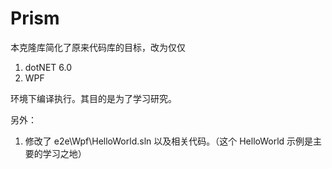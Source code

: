 # Prism

本克隆库简化了原来代码库的目标，改为仅仅

1. dotNET 6.0
1. WPF

环境下编译执行。其目的是为了学习研究。

另外：

1. 修改了 e2e\Wpf\HelloWorld.sln 以及相关代码。（这个 HelloWorld 示例是主要的学习之地）
